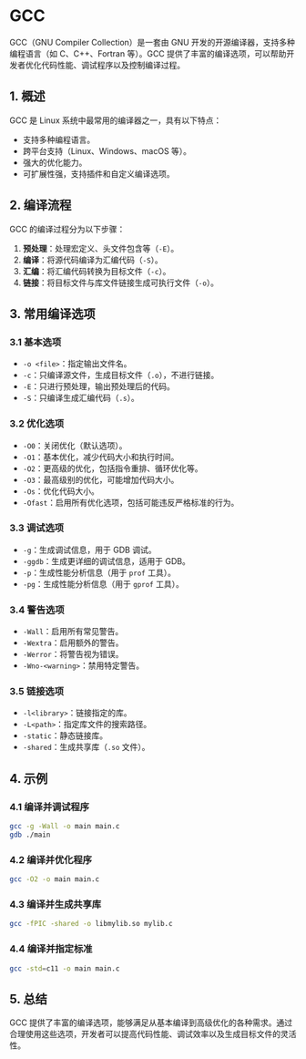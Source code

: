 # GCC

GCC（GNU Compiler Collection）是一套由 GNU 开发的开源编译器，支持多种编程语言（如 C、C++、Fortran 等）。GCC 提供了丰富的编译选项，可以帮助开发者优化代码性能、调试程序以及控制编译过程。

## 1. 概述
GCC 是 Linux 系统中最常用的编译器之一，具有以下特点：
- 支持多种编程语言。
- 跨平台支持（Linux、Windows、macOS 等）。
- 强大的优化能力。
- 可扩展性强，支持插件和自定义编译选项。

## 2. 编译流程

GCC 的编译过程分为以下步骤：

1. **预处理**：处理宏定义、头文件包含等（`-E`）。
2. **编译**：将源代码编译为汇编代码（`-S`）。
3. **汇编**：将汇编代码转换为目标文件（`-c`）。
4. **链接**：将目标文件与库文件链接生成可执行文件（`-o`）。

## 3. 常用编译选项

### 3.1 基本选项
- `-o <file>`：指定输出文件名。
- `-c`：只编译源文件，生成目标文件（`.o`），不进行链接。
- `-E`：只进行预处理，输出预处理后的代码。
- `-S`：只编译生成汇编代码（`.s`）。

### 3.2 优化选项
- `-O0`：关闭优化（默认选项）。
- `-O1`：基本优化，减少代码大小和执行时间。
- `-O2`：更高级的优化，包括指令重排、循环优化等。
- `-O3`：最高级别的优化，可能增加代码大小。
- `-Os`：优化代码大小。
- `-Ofast`：启用所有优化选项，包括可能违反严格标准的行为。

### 3.3 调试选项
- `-g`：生成调试信息，用于 GDB 调试。
- `-ggdb`：生成更详细的调试信息，适用于 GDB。
- `-p`：生成性能分析信息（用于 `prof` 工具）。
- `-pg`：生成性能分析信息（用于 `gprof` 工具）。

### 3.4 警告选项
- `-Wall`：启用所有常见警告。
- `-Wextra`：启用额外的警告。
- `-Werror`：将警告视为错误。
- `-Wno-<warning>`：禁用特定警告。

### 3.5 链接选项
- `-l<library>`：链接指定的库。
- `-L<path>`：指定库文件的搜索路径。
- `-static`：静态链接库。
- `-shared`：生成共享库（`.so` 文件）。

## 4. 示例

### 4.1 编译并调试程序
```bash
gcc -g -Wall -o main main.c
gdb ./main
```

### 4.2 编译并优化程序
```bash
gcc -O2 -o main main.c
```

### 4.3 编译并生成共享库
```bash
gcc -fPIC -shared -o libmylib.so mylib.c
```

### 4.4 编译并指定标准
```bash
gcc -std=c11 -o main main.c
```

## 5. 总结
GCC 提供了丰富的编译选项，能够满足从基本编译到高级优化的各种需求。通过合理使用这些选项，开发者可以提高代码性能、调试效率以及生成目标文件的灵活性。

